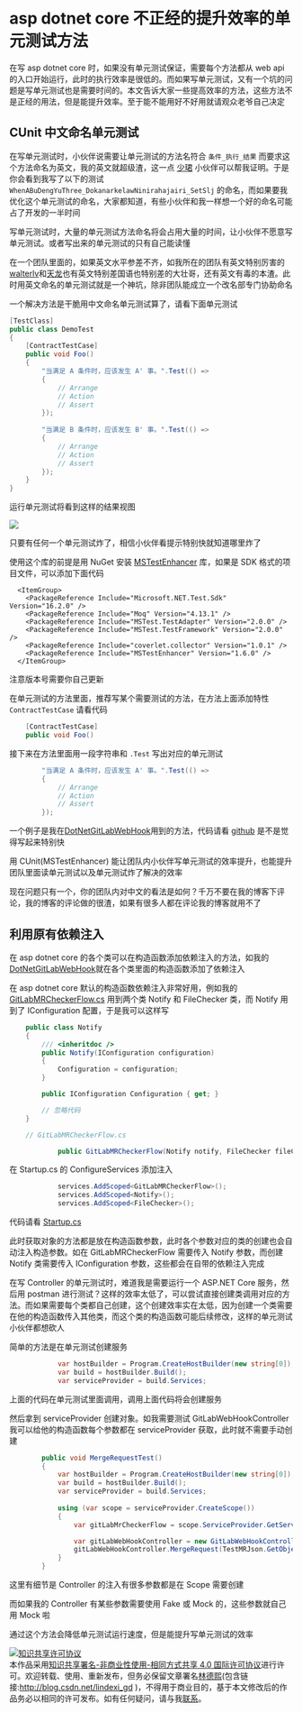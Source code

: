 
# asp dotnet core 不正经的提升效率的单元测试方法

在写 asp dotnet core 时，如果没有单元测试保证，需要每个方法都从 web api 的入口开始运行，此时的执行效率是很低的。而如果写单元测试，又有一个坑的问题是写单元测试也是需要时间的。本文告诉大家一些提高效率的方法，这些方法不是正经的用法，但是能提升效率。至于能不能用好不好用就请观众老爷自己决定

<!--more-->


<!-- CreateTime:2020/2/1 17:04:53 -->

<!-- 发布 -->

## CUnit 中文命名单元测试

在写单元测试时，小伙伴说需要让单元测试的方法名符合 `条件_执行_结果` 而要求这个方法命名为英文，我的英文就超级渣，这一点 [少珺](https://blog.sdlsj.net/) 小伙伴可以帮我证明。于是你会看到我写了以下的测试 `WhenABuDengYuThree_DokanarkelawNinirahajairi_SetSlj` 的命名，而如果要我优化这个单元测试的命名，大家都知道，有些小伙伴和我一样想一个好的命名可能占了开发的一半时间

写单元测试时，大量的单元测试方法命名将会占用大量的时间，让小伙伴不愿意写单元测试。或者写出来的单元测试的只有自己能读懂

在一个团队里面的，如果英文水平参差不齐，如我所在的团队有英文特别厉害的[walterlv](https://blog.walterlv.com)和[天龙](https://getandplay.github.io/ )也有英文特别差国语也特别差的大壮哥，还有英文有毒的本渣。此时用英文命名的单元测试就是一个神坑，除非团队能成立一个改名部专门协助命名

一个解决方法是干脆用中文命名单元测试算了，请看下面单元测试

```csharp
[TestClass]
public class DemoTest
{
    [ContractTestCase]
    public void Foo()
    {
        "当满足 A 条件时，应该发生 A' 事。".Test(() =>
        {
            // Arrange
            // Action
            // Assert
        });
        
        "当满足 B 条件时，应该发生 B' 事。".Test(() =>
        {
            // Arrange
            // Action
            // Assert
        });
    }
}
```

运行单元测试将看到这样的结果视图

![](http://image.acmx.xyz/lindexi%2F20202111018744.jpg)

只要有任何一个单元测试炸了，相信小伙伴看提示特别快就知道哪里炸了

使用这个库的前提是用 NuGet 安装 [MSTestEnhancer](https://www.nuget.org/packages/MSTestEnhancer) 库，如果是 SDK 格式的项目文件，可以添加下面代码

```
  <ItemGroup>
    <PackageReference Include="Microsoft.NET.Test.Sdk" Version="16.2.0" />
    <PackageReference Include="Moq" Version="4.13.1" />
    <PackageReference Include="MSTest.TestAdapter" Version="2.0.0" />
    <PackageReference Include="MSTest.TestFramework" Version="2.0.0" />
    <PackageReference Include="coverlet.collector" Version="1.0.1" />
    <PackageReference Include="MSTestEnhancer" Version="1.6.0" />
  </ItemGroup>
```

注意版本号需要你自己更新

在单元测试的方法里面，推荐写某个需要测试的方法，在方法上面添加特性 `ContractTestCase` 请看代码

```csharp
    [ContractTestCase]
    public void Foo()
```

接下来在方法里面用一段字符串和 `.Test` 写出对应的单元测试

```csharp
        "当满足 A 条件时，应该发生 A' 事。".Test(() =>
        {
            // Arrange
            // Action
            // Assert
        });
```

一个例子是我在[DotNetGitLabWebHook](https://github.com/dotnet-campus/DotNetGitLabWebHook )用到的方法，代码请看 [github](https://github.com/dotnet-campus/DotNetGitLabWebHook/blob/da88f6b108b10f87fdc78231628da603363db205/DotNetGitLabWebHookToMatterMost.Tests/Business/Check/RepoManagerTests.cs) 是不是觉得写起来特别快

用 CUnit(MSTestEnhancer) 能让团队内小伙伴写单元测试的效率提升，也能提升团队里面读单元测试以及单元测试炸了解决的效率

现在问题只有一个，你的团队内对中文的看法是如何？千万不要在我的博客下评论，我的博客的评论做的很渣，如果有很多人都在评论我的博客就用不了

## 利用原有依赖注入

在 asp dotnet core 的各个类可以在构造函数添加依赖注入的方法，如我的[DotNetGitLabWebHook](https://github.com/dotnet-campus/DotNetGitLabWebHook )就在各个类里面的构造函数添加了依赖注入

在 asp dotnet core 默认的构造函数依赖注入非常好用，例如我的 [GitLabMRCheckerFlow.cs](https://github.com/dotnet-campus/DotNetGitLabWebHook/blob/da88f6b108b10f87fdc78231628da603363db205/DotNetGitLabWebHook/Business/GitLabMRCheckerFlow.cs ) 用到两个类 Notify 和 FileChecker 类，而 Notify 用到了 IConfiguration 配置，于是我可以这样写

```csharp
    public class Notify
    {
        /// <inheritdoc />
        public Notify(IConfiguration configuration)
        {
            Configuration = configuration;
        }

        public IConfiguration Configuration { get; }

        // 忽略代码
    }

    // GitLabMRCheckerFlow.cs

            public GitLabMRCheckerFlow(Notify notify, FileChecker fileChecker)
```

在 Startup.cs 的 ConfigureServices 添加注入

```csharp
            services.AddScoped<GitLabMRCheckerFlow>();
            services.AddScoped<Notify>();
            services.AddScoped<FileChecker>();
```

代码请看 [Startup.cs](https://github.com/dotnet-campus/DotNetGitLabWebHook/blob/da88f6b108b10f87fdc78231628da603363db205/DotNetGitLabWebHook/Startup.cs )

此时获取对象的方法都是放在构造函数参数，此时各个参数对应的类的创建也会自动注入构造参数。如在 GitLabMRCheckerFlow 需要传入 Notify 参数，而创建 Notify 类需要传入 IConfiguration 参数，这些都会在自带的依赖注入完成

在写 Controller 的单元测试时，难道我是需要运行一个 ASP.NET Core 服务，然后用 postman 进行测试？这样的效率太低了，可以尝试直接创建类调用对应的方法。而如果需要每个类都自己创建，这个创建效率实在太低，因为创建一个类需要在他的构造函数传入其他类，而这个类的构造函数可能后续修改，这样的单元测试小伙伴都想砍人

简单的方法是在单元测试创建服务

```csharp
            var hostBuilder = Program.CreateHostBuilder(new string[0]);
            var build = hostBuilder.Build();
            var serviceProvider = build.Services;
```

上面的代码在单元测试里面调用，调用上面代码将会创建服务

然后拿到 serviceProvider 创建对象。如我需要测试 GitLabWebHookController 我可以给他的构造函数每个参数都在 serviceProvider 获取，此时就不需要手动创建

```csharp
        public void MergeRequestTest()
        {
            var hostBuilder = Program.CreateHostBuilder(new string[0]);
            var build = hostBuilder.Build();
            var serviceProvider = build.Services;
            
            using (var scope = serviceProvider.CreateScope())
            {
                var gitLabMrCheckerFlow = scope.ServiceProvider.GetService<GitLabMRCheckerFlow>();

                var gitLabWebHookController = new GitLabWebHookController(gitLabMrCheckerFlow);
                gitLabWebHookController.MergeRequest(TestMRJson.GetObject());
            }
        }
```

这里有细节是 Controller 的注入有很多参数都是在 Scope 需要创建

而如果我的 Controller 有某些参数需要使用 Fake 或 Mock 的，这些参数就自己用 Mock 啦

通过这个方法会降低单元测试运行速度，但是能提升写单元测试的效率





<a rel="license" href="http://creativecommons.org/licenses/by-nc-sa/4.0/"><img alt="知识共享许可协议" style="border-width:0" src="https://licensebuttons.net/l/by-nc-sa/4.0/88x31.png" /></a><br />本作品采用<a rel="license" href="http://creativecommons.org/licenses/by-nc-sa/4.0/">知识共享署名-非商业性使用-相同方式共享 4.0 国际许可协议</a>进行许可。欢迎转载、使用、重新发布，但务必保留文章署名[林德熙](http://blog.csdn.net/lindexi_gd)(包含链接:http://blog.csdn.net/lindexi_gd )，不得用于商业目的，基于本文修改后的作品务必以相同的许可发布。如有任何疑问，请与我[联系](mailto:lindexi_gd@163.com)。